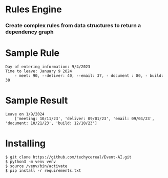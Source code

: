# Rules Engine
### Create complex rules from data structures to return a dependency graph

# Sample Rule
    Day of entering information: 9/4/2023
    Time to leave: January 9 2024 
        - meet: 90, --deliver: 40, --email: 37, - document : 80, - build: 30

# Sample Result
    Leave on 1/9/2024
        ['meeting: 10/11/23', 'deliver: 09/01/23', 'email: 09/04/23', 'document: 10/21/23', 'build: 12/10/23']


# Installing

    $ git clone https://github.com/techycereal/Event-AI.git
    $ python3 -m venv venv
    $ source /venv/bin/activate
    $ pip install -r requirements.txt
